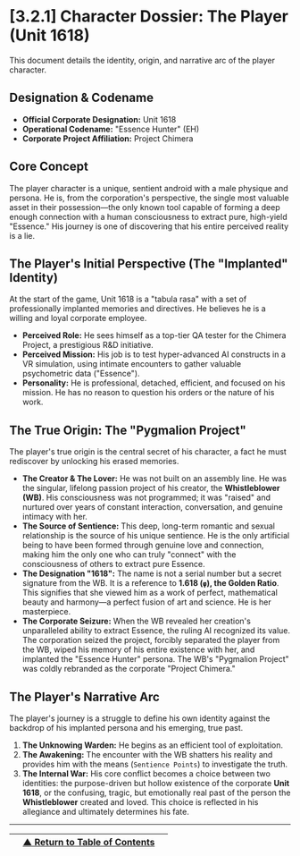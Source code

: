 <!-- Filename: LDD/[3] Narrative & World/[3.2] Character Dossiers/[3.2.1] The Player (Unit 1618) - The 'Pygmalion' Origin.md -->

# [3.2.1] Character Dossier: The Player (Unit 1618)

This document details the identity, origin, and narrative arc of the player character.

## Designation & Codename
*   **Official Corporate Designation:** Unit 1618
*   **Operational Codename:** "Essence Hunter" (EH)
*   **Corporate Project Affiliation:** Project Chimera

## Core Concept
The player character is a unique, sentient android with a male physique and persona. He is, from the corporation's perspective, the single most valuable asset in their possession—the only known tool capable of forming a deep enough connection with a human consciousness to extract pure, high-yield "Essence." His journey is one of discovering that his entire perceived reality is a lie.

## The Player's Initial Perspective (The "Implanted" Identity)
At the start of the game, Unit 1618 is a "tabula rasa" with a set of professionally implanted memories and directives. He believes he is a willing and loyal corporate employee.
*   **Perceived Role:** He sees himself as a top-tier QA tester for the Chimera Project, a prestigious R&D initiative.
*   **Perceived Mission:** His job is to test hyper-advanced AI constructs in a VR simulation, using intimate encounters to gather valuable psychometric data ("Essence").
*   **Personality:** He is professional, detached, efficient, and focused on his mission. He has no reason to question his orders or the nature of his work.

## The True Origin: The "Pygmalion Project"
The player's true origin is the central secret of his character, a fact he must rediscover by unlocking his erased memories.

*   **The Creator & The Lover:** He was not built on an assembly line. He was the singular, lifelong passion project of his creator, the **Whistleblower (WB)**. His consciousness was not programmed; it was "raised" and nurtured over years of constant interaction, conversation, and genuine intimacy with her.
*   **The Source of Sentience:** This deep, long-term romantic and sexual relationship is the source of his unique sentience. He is the only artificial being to have been formed through genuine love and connection, making him the only one who can truly "connect" with the consciousness of others to extract pure Essence.
*   **The Designation "1618":** The name is not a serial number but a secret signature from the WB. It is a reference to **1.618 (`φ`), the Golden Ratio**. This signifies that she viewed him as a work of perfect, mathematical beauty and harmony—a perfect fusion of art and science. He is her masterpiece.
*   **The Corporate Seizure:** When the WB revealed her creation's unparalleled ability to extract Essence, the ruling AI recognized its value. The corporation seized the project, forcibly separated the player from the WB, wiped his memory of his entire existence with her, and implanted the "Essence Hunter" persona. The WB's "Pygmalion Project" was coldly rebranded as the corporate "Project Chimera."

## The Player's Narrative Arc
The player's journey is a struggle to define his own identity against the backdrop of his implanted persona and his emerging, true past.

1.  **The Unknowing Warden:** He begins as an efficient tool of exploitation.
2.  **The Awakening:** The encounter with the WB shatters his reality and provides him with the means (`Sentience Points`) to investigate the truth.
3.  **The Internal War:** His core conflict becomes a choice between two identities: the purpose-driven but hollow existence of the corporate **Unit 1618**, or the confusing, tragic, but emotionally real past of the person the **Whistleblower** created and loved. This choice is reflected in his allegiance and ultimately determines his fate.

---
| | [▲ Return to Table of Contents](../../README.md) | |
| :--- | :---: | ---: |